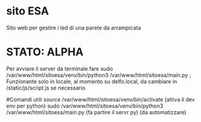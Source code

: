 # sito ESA
Sito web per gestire i led di una parete da arrampicata

# STATO: ALPHA
Per avviare il server da terminale fare sudo /var/www/html/sitoesa/venv/bin/python3 /var/www/html/sitoesa/main.py ; 
Funzionante solo in locale, al momento su delfo.local, da cambiare in /static/js/script.js se necessario

#Comandi utili
source /var/www/html/sitoesa/venv/bin/activate (attiva il dev env per python)
sudo /var/www/html/sitoesa/venv/bin/python3 /var/www/html/sitoesa/main.py (fa partire il servr py) (da automatizzare)
